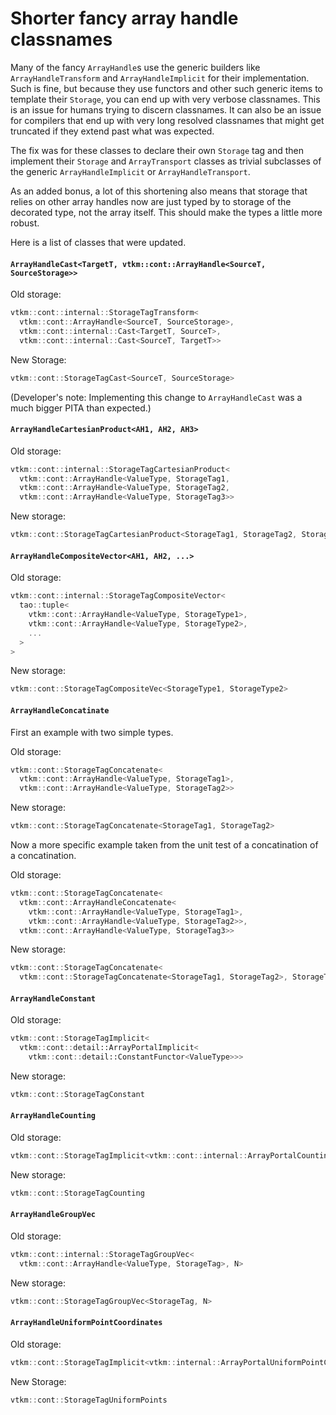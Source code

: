# Shorter fancy array handle classnames

Many of the fancy `ArrayHandle`s use the generic builders like
`ArrayHandleTransform` and `ArrayHandleImplicit` for their implementation.
Such is fine, but because they use functors and other such generic items to
template their `Storage`, you can end up with very verbose classnames. This
is an issue for humans trying to discern classnames. It can also be an
issue for compilers that end up with very long resolved classnames that
might get truncated if they extend past what was expected.

The fix was for these classes to declare their own `Storage` tag and then
implement their `Storage` and `ArrayTransport` classes as trivial
subclasses of the generic `ArrayHandleImplicit` or `ArrayHandleTransport`.

As an added bonus, a lot of this shortening also means that storage that relies on other array handles now are just typed by to storage of the decorated type, not the array itself. This should make the types a little more robust.

Here is a list of classes that were updated.

#### `ArrayHandleCast<TargetT, vtkm::cont::ArrayHandle<SourceT, SourceStorage>>`

Old storage: 
``` cpp
vtkm::cont::internal::StorageTagTransform<
  vtkm::cont::ArrayHandle<SourceT, SourceStorage>,
  vtkm::cont::internal::Cast<TargetT, SourceT>,
  vtkm::cont::internal::Cast<SourceT, TargetT>>
```

New Storage:
``` cpp
vtkm::cont::StorageTagCast<SourceT, SourceStorage>
```

(Developer's note: Implementing this change to `ArrayHandleCast` was a much bigger PITA than expected.)

#### `ArrayHandleCartesianProduct<AH1, AH2, AH3>`

Old storage:
``` cpp
vtkm::cont::internal::StorageTagCartesianProduct<
  vtkm::cont::ArrayHandle<ValueType, StorageTag1,
  vtkm::cont::ArrayHandle<ValueType, StorageTag2,
  vtkm::cont::ArrayHandle<ValueType, StorageTag3>>
```

New storage:
``` cpp
vtkm::cont::StorageTagCartesianProduct<StorageTag1, StorageTag2, StorageTag3>
```

#### `ArrayHandleCompositeVector<AH1, AH2, ...>`

Old storage:
``` cpp
vtkm::cont::internal::StorageTagCompositeVector<
  tao::tuple<
    vtkm::cont::ArrayHandle<ValueType, StorageType1>, 
	vtkm::cont::ArrayHandle<ValueType, StorageType2>,
	...
  >
>
```

New storage:
``` cpp
vtkm::cont::StorageTagCompositeVec<StorageType1, StorageType2>
```

#### `ArrayHandleConcatinate`

First an example with two simple types.

Old storage:
``` cpp
vtkm::cont::StorageTagConcatenate<
  vtkm::cont::ArrayHandle<ValueType, StorageTag1>,
  vtkm::cont::ArrayHandle<ValueType, StorageTag2>>
```

New storage:
``` cpp
vtkm::cont::StorageTagConcatenate<StorageTag1, StorageTag2>
```

Now a more specific example taken from the unit test of a concatination of a concatination.

Old storage:
``` cpp
vtkm::cont::StorageTagConcatenate<
  vtkm::cont::ArrayHandleConcatenate<
    vtkm::cont::ArrayHandle<ValueType, StorageTag1>,
	vtkm::cont::ArrayHandle<ValueType, StorageTag2>>,
  vtkm::cont::ArrayHandle<ValueType, StorageTag3>>
```

New storage:
``` cpp
vtkm::cont::StorageTagConcatenate<
  vtkm::cont::StorageTagConcatenate<StorageTag1, StorageTag2>, StorageTag3>
```

#### `ArrayHandleConstant`

Old storage:
``` cpp
vtkm::cont::StorageTagImplicit<
  vtkm::cont::detail::ArrayPortalImplicit<
    vtkm::cont::detail::ConstantFunctor<ValueType>>>
```

New storage:
``` cpp
vtkm::cont::StorageTagConstant
```

#### `ArrayHandleCounting`

Old storage:
``` cpp
vtkm::cont::StorageTagImplicit<vtkm::cont::internal::ArrayPortalCounting<ValueType>>
```

New storage:
``` cpp
vtkm::cont::StorageTagCounting
```

#### `ArrayHandleGroupVec`

Old storage:
``` cpp
vtkm::cont::internal::StorageTagGroupVec<
  vtkm::cont::ArrayHandle<ValueType, StorageTag>, N>
```

New storage:
``` cpp
vtkm::cont::StorageTagGroupVec<StorageTag, N>
```

#### `ArrayHandleUniformPointCoordinates`

Old storage:
``` cpp
vtkm::cont::StorageTagImplicit<vtkm::internal::ArrayPortalUniformPointCoordinates>
```

New Storage:
``` cpp
vtkm::cont::StorageTagUniformPoints
```
